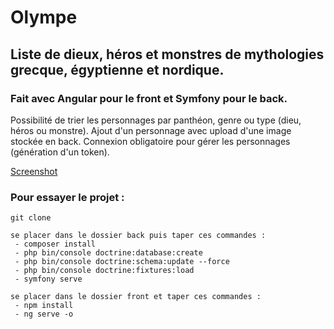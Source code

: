 # Olympe
## Liste de dieux, héros et monstres de mythologies grecque, égyptienne et nordique.

### Fait avec Angular pour le front et Symfony pour le back.

Possibilité de trier les personnages par panthéon, genre ou type (dieu, héros ou monstre).
Ajout d'un personnage avec upload d'une image stockée en back. 
Connexion obligatoire pour gérer les personnages (génération d'un token).

[Screenshot](https://github.com/MaximeRogues/Olympe/blob/master/front/src/assets/images/BC.PNG)

### Pour essayer le projet : 

~~~
git clone
~~~

~~~
se placer dans le dossier back puis taper ces commandes :
 - composer install 
 - php bin/console doctrine:database:create
 - php bin/console doctrine:schema:update --force
 - php bin/console doctrine:fixtures:load
 - symfony serve
~~~

~~~
se placer dans le dossier front et taper ces commandes :
 - npm install 
 - ng serve -o

~~~

